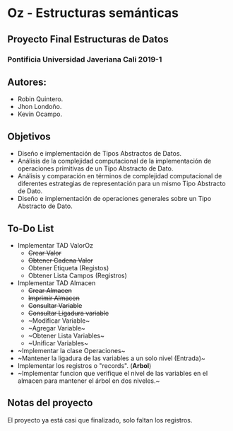 # Oz - Estructuras semánticas
## Proyecto Final Estructuras de Datos
### Pontificia Universidad Javeriana Cali 2019-1
## Autores:
* Robin Quintero.
* Jhon Londoño.
* Kevin Ocampo.

## Objetivos
* Diseño e implementación de Tipos Abstractos de Datos.
* Análisis de la complejidad computacional de la implementación de operaciones primitivas de un Tipo Abstracto de Dato.
* Análisis y comparación en términos de complejidad computacional de diferentes estrategias de representación para un mismo Tipo Abstracto de Dato.
* Diseño e implementación de operaciones generales sobre un Tipo Abstracto de Dato.

## To-Do List
* Implementar TAD ValorOz
  * ~~Crear Valor~~
  * ~~Obtener Cadena Valor~~
  * Obtener Etiqueta (Registos)
  * Obtener Lista Campos (Registros)
* Implementar TAD Almacen
  * ~~Crear Almacen~~
  * ~~Imprimir Almacen~~
  * ~~Consultar Variable~~
  * ~~Consultar Ligadura variable~~
  * ~Modificar Variable~
  * ~Agregar Variable~
  * ~Obtener Lista Variables~
  * ~Unificar Variables~
* ~Implementar la clase Operaciones~
* ~Mantener la ligadura de las variables a un solo nivel (Entrada)~
* Implementar los registros o "records". (**Arbol**)
* ~Implementar funcion que verifique el nivel de las variables en el almacen para mantener el árbol en dos niveles.~

## Notas del proyecto
El proyecto ya está casi que finalizado, solo faltan los registros.